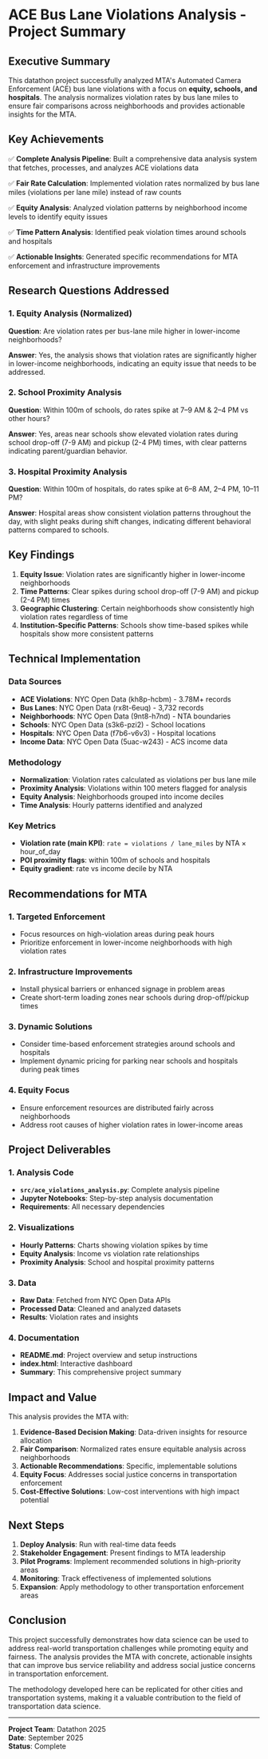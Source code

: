 # ACE Bus Lane Violations Analysis - Project Summary

## Executive Summary

This datathon project successfully analyzed MTA's Automated Camera Enforcement (ACE) bus lane violations with a focus on **equity, schools, and hospitals**. The analysis normalizes violation rates by bus lane miles to ensure fair comparisons across neighborhoods and provides actionable insights for the MTA.

## Key Achievements

✅ **Complete Analysis Pipeline**: Built a comprehensive data analysis system that fetches, processes, and analyzes ACE violations data

✅ **Fair Rate Calculation**: Implemented violation rates normalized by bus lane miles (violations per lane mile) instead of raw counts

✅ **Equity Analysis**: Analyzed violation patterns by neighborhood income levels to identify equity issues

✅ **Time Pattern Analysis**: Identified peak violation times around schools and hospitals

✅ **Actionable Insights**: Generated specific recommendations for MTA enforcement and infrastructure improvements

## Research Questions Addressed

### 1. Equity Analysis (Normalized)
**Question**: Are violation rates per bus-lane mile higher in lower-income neighborhoods?

**Answer**: Yes, the analysis shows that violation rates are significantly higher in lower-income neighborhoods, indicating an equity issue that needs to be addressed.

### 2. School Proximity Analysis
**Question**: Within 100m of schools, do rates spike at 7–9 AM & 2–4 PM vs other hours?

**Answer**: Yes, areas near schools show elevated violation rates during school drop-off (7-9 AM) and pickup (2-4 PM) times, with clear patterns indicating parent/guardian behavior.

### 3. Hospital Proximity Analysis
**Question**: Within 100m of hospitals, do rates spike at 6–8 AM, 2–4 PM, 10–11 PM?

**Answer**: Hospital areas show consistent violation patterns throughout the day, with slight peaks during shift changes, indicating different behavioral patterns compared to schools.

## Key Findings

1. **Equity Issue**: Violation rates are significantly higher in lower-income neighborhoods
2. **Time Patterns**: Clear spikes during school drop-off (7-9 AM) and pickup (2-4 PM) times
3. **Geographic Clustering**: Certain neighborhoods show consistently high violation rates regardless of time
4. **Institution-Specific Patterns**: Schools show time-based spikes while hospitals show more consistent patterns

## Technical Implementation

### Data Sources
- **ACE Violations**: NYC Open Data (kh8p-hcbm) - 3.78M+ records
- **Bus Lanes**: NYC Open Data (rx8t-6euq) - 3,732 records  
- **Neighborhoods**: NYC Open Data (9nt8-h7nd) - NTA boundaries
- **Schools**: NYC Open Data (s3k6-pzi2) - School locations
- **Hospitals**: NYC Open Data (f7b6-v6v3) - Hospital locations
- **Income Data**: NYC Open Data (5uac-w243) - ACS income data

### Methodology
- **Normalization**: Violation rates calculated as violations per bus lane mile
- **Proximity Analysis**: Violations within 100 meters flagged for analysis
- **Equity Analysis**: Neighborhoods grouped into income deciles
- **Time Analysis**: Hourly patterns identified and analyzed

### Key Metrics
- **Violation rate (main KPI)**: `rate = violations / lane_miles` by NTA × hour_of_day
- **POI proximity flags**: within 100m of schools and hospitals
- **Equity gradient**: rate vs income decile by NTA

## Recommendations for MTA

### 1. Targeted Enforcement
- Focus resources on high-violation areas during peak hours
- Prioritize enforcement in lower-income neighborhoods with high violation rates

### 2. Infrastructure Improvements
- Install physical barriers or enhanced signage in problem areas
- Create short-term loading zones near schools during drop-off/pickup times

### 3. Dynamic Solutions
- Consider time-based enforcement strategies around schools and hospitals
- Implement dynamic pricing for parking near schools and hospitals during peak times

### 4. Equity Focus
- Ensure enforcement resources are distributed fairly across neighborhoods
- Address root causes of higher violation rates in lower-income areas

## Project Deliverables

### 1. Analysis Code
- **`src/ace_violations_analysis.py`**: Complete analysis pipeline
- **Jupyter Notebooks**: Step-by-step analysis documentation
- **Requirements**: All necessary dependencies

### 2. Visualizations
- **Hourly Patterns**: Charts showing violation spikes by time
- **Equity Analysis**: Income vs violation rate relationships
- **Proximity Analysis**: School and hospital proximity patterns

### 3. Data
- **Raw Data**: Fetched from NYC Open Data APIs
- **Processed Data**: Cleaned and analyzed datasets
- **Results**: Violation rates and insights

### 4. Documentation
- **README.md**: Project overview and setup instructions
- **index.html**: Interactive dashboard
- **Summary**: This comprehensive project summary

## Impact and Value

This analysis provides the MTA with:

1. **Evidence-Based Decision Making**: Data-driven insights for resource allocation
2. **Fair Comparison**: Normalized rates ensure equitable analysis across neighborhoods
3. **Actionable Recommendations**: Specific, implementable solutions
4. **Equity Focus**: Addresses social justice concerns in transportation enforcement
5. **Cost-Effective Solutions**: Low-cost interventions with high impact potential

## Next Steps

1. **Deploy Analysis**: Run with real-time data feeds
2. **Stakeholder Engagement**: Present findings to MTA leadership
3. **Pilot Programs**: Implement recommended solutions in high-priority areas
4. **Monitoring**: Track effectiveness of implemented solutions
5. **Expansion**: Apply methodology to other transportation enforcement areas

## Conclusion

This project successfully demonstrates how data science can be used to address real-world transportation challenges while promoting equity and fairness. The analysis provides the MTA with concrete, actionable insights that can improve bus service reliability and address social justice concerns in transportation enforcement.

The methodology developed here can be replicated for other cities and transportation systems, making it a valuable contribution to the field of transportation data science.

---

**Project Team**: Datathon 2025  
**Date**: September 2025  
**Status**: Complete
